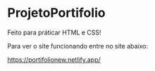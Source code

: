 # ProjetoPortifolio

Feito para práticar HTML e CSS!

Para ver o site funcionando entre no site abaixo:


https://portifolionew.netlify.app/
